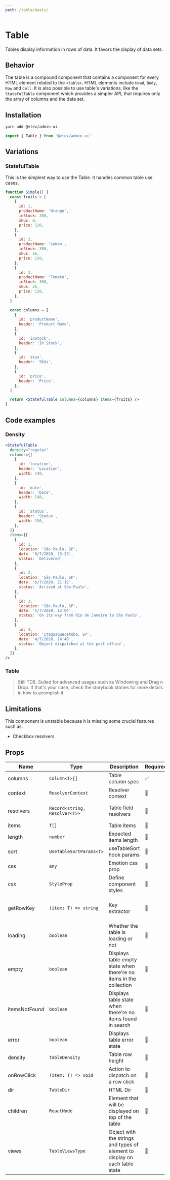 ```yaml
---
path: /table/basic/
---
```


# Table

Tables display information in rows of data. It favors the display of data sets.

## Behavior

The table is a compound component that contains a component for every HTML element related to the `<table>`. HTML elements include `Head`, `Body`, `Row` and `Cell`. It is also possible to use table's variations, like the `StatefulTable` component which provides a simpler API, that requires only the array of columns and the data set.

## Installation

```sh isStatic
yarn add @vtex/admin-ui
```

```jsx isStatic
import { Table } from '@vtex/admin-ui'
```

## Variations

### StatefulTable

This is the simplest way to use the Table. It handles common table use cases.

```jsx
function Simple() {
  const fruits = [
    {
      id: 1,
      productName: 'Orange',
      inStock: 380,
      skus: 0,
      price: 120,
    },
    {
      id: 2,
      productName: 'Lemon',
      inStock: 380,
      skus: 26,
      price: 120,
    },
    {
      id: 3,
      productName: 'Tomato',
      inStock: 380,
      skus: 26,
      price: 120,
    },
  ]

  const columns = [
    {
      id: 'productName',
      header: 'Product Name',
    },
    {
      id: 'inStock',
      header: 'In Stock',
    },
    {
      id: 'skus',
      header: 'SKUs',
    },
    {
      id: 'price',
      header: 'Price',
    },
  ]

  return <StatefulTable columns={columns} items={fruits} />
}
```

## Code examples

### Density

```jsx
<StatefulTable
  density="regular"
  columns={[
    {
      id: 'location',
      header: 'Location',
      width: 148,
    },
    {
      id: 'date',
      header: 'Date',
      width: 148,
    },
    {
      id: 'status',
      header: 'Status',
      width: 156,
    },
  ]}
  items={[
    {
      id: 1,
      location: 'São Paulo, SP',
      date: '8/7/2020, 23:29',
      status: `Delivered`,
    },
    {
      id: 2,
      location: 'São Paulo, SP',
      date: '6/7/2020, 21:12',
      status: `Arrived at São Paulo`,
    },
    {
      id: 3,
      location: 'São Paulo, SP',
      date: '5/7/2020, 13:04',
      status: `On its way from Rio de Janeiro to São Paulo`,
    },
    {
      id: 4,
      location: 'Itaquaquecetuba, SP',
      date: '4/7/2020, 14:48',
      status: `Object dispatched at the post office`,
    },
  ]}
/>
```

### Table

<blockquote palette="red">

Still TDB. Suited for advanced usages such as Windowing and Drag n Drop. If that's your case, check the storybook stories for more details in how to acomplish it.

</blockquote>

## Limitations

This component is unstable because it is missing some crucial features such as:

- Checkbox resolvers

## Props

| Name          | Type                          | Description                                                                 | Required | Default                              |
| ------------- | ----------------------------- | --------------------------------------------------------------------------- | -------- | ------------------------------------ |
| columns       | `Column<T>[]`                 | Table column spec                                                           | ✅       | -                                    |
| context       | `ResolverContext`             | Resolver context                                                            | 🚫       | -                                    |
| resolvers     | `Record<string, Resolver<T>>` | Table field resolvers                                                       | 🚫       | Table's default resolvers            |
| items         | `T[]`                         | Table items                                                                 | 🚫       | `[]`                                 |
| length        | `number`                      | Expected items length                                                       | 🚫       | `5`                                  |
| sort          | `UseTableSortParams<T>`       | useTableSort hook params                                                    | 🚫       | -                                    |
| css           | `any`                         | Emotion css prop                                                            | 🚫       | -                                    |
| csx           | `StyleProp`                   | Define component styles                                                     | 🚫       | {}                                   |
| getRowKey     | `(item: T) => string`         | Key extractor                                                               | 🚫       | Table's default key extractor        |
| loading       | `boolean`                     | Whether the table is loading or not                                         | 🚫       | `false`                              |
| empty         | `boolean`                     | Displays table empty state when there're no items in the collection         | 🚫       | `false`                              |
| itemsNotFound | `boolean`                     | Displays table state when there're no items found in search                 | 🚫       | `false`                              |
| error         | `boolean`                     | Displays table error state                                                  | 🚫       | `false`                              |
| density       | `TableDensity`                | Table row height                                                            | 🚫       | `regular`                            |
| onRowClick    | `(item: T) => void`           | Action to dispatch on a row click                                           | 🚫       | -                                    |
| dir           | `TableDir`                    | HTML Dir                                                                    | 🚫       | ltr                                  |
| children      | `ReactNode`                   | Element that will be displayed on top of the table                          | 🚫       | -                                    |
| views         | `TableViewsType`              | Object with the strings and types of element to display on each table state | 🚫       | Table's default state fallback title |
